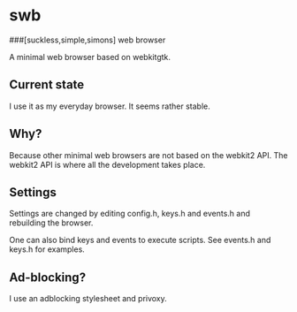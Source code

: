 # swb
###[suckless,simple,simons] web browser

A minimal web browser based on webkitgtk.

## Current state
I use it as my everyday browser. It seems rather stable.

## Why?
Because other minimal web browsers are not based on the webkit2 API.
The webkit2 API is where all the development takes place.

## Settings
Settings are changed by editing config.h, keys.h and events.h and rebuilding the browser.

One can also bind keys and events to execute scripts. See events.h and keys.h for examples.

## Ad-blocking?
I use an adblocking stylesheet and privoxy.
